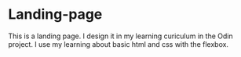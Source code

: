 # Landing-page
This is a landing page. I design it in my learning curiculum in the Odin project. I use my learning about basic html and css with the flexbox.